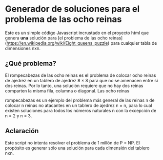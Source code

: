 # Generador de soluciones para el problema de las ocho reinas

Este es un simple código Javascript incrustado en el proyecto html que genera <b>una</b> solución para [el problema de las ocho reinas] (https://en.wikipedia.org/wiki/Eight_queens_puzzle) para cualquier tabla de dimensiones nxn.


## ¿Qué problema?

El rompecabezas de las ocho reinas es el problema de colocar ocho reinas de ajedrez en un tablero de ajedrez 8 × 8 para que no se amenacen entre sí dos reinas. Por lo tanto, una solución requiere que no hay dos reinas comparten la misma fila, columna o diagonal. Las ocho reinas

rompecabezas es un ejemplo del problema más general de las reinas n de colocar n reinas no atacantes en un tablero de ajedrez n × n, para lo cual existen soluciones para todos los números naturales n con la excepción de n = 2 y n = 3.


## Aclaración

Este script no intenta resolver el problema de 1 millón de P = NP. El propósito es generar sólo una solución para cada dimensión del tablero nxn.
